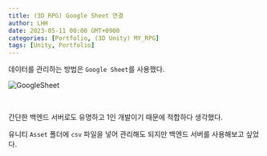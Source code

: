 ```yaml
---
title: (3D RPG) Google Sheet 연결
author: LHH
date: 2023-05-11 00:00 GMT+0900
categories: [Portfolio, (3D Unity) MY_RPG]
tags: [Unity, Portfolio]
---
```


데이터를 관리하는 방법은 `Google Sheet`를 사용했다.

![GoogleSheet](https://github.com/LHuHyeon/MY_MMORPG/assets/110723307/495b107a-4226-4c7e-b435-fdbff40307e8)

<br>

간단한 백엔드 서버로도 유명하고 1인 개발이기 때문에 적합하다 생각했다.

유니티 `Asset` 폴더에 `csv` 파일을 넣어 관리해도 되지만 백엔드 서버를 사용해보고 싶었다.